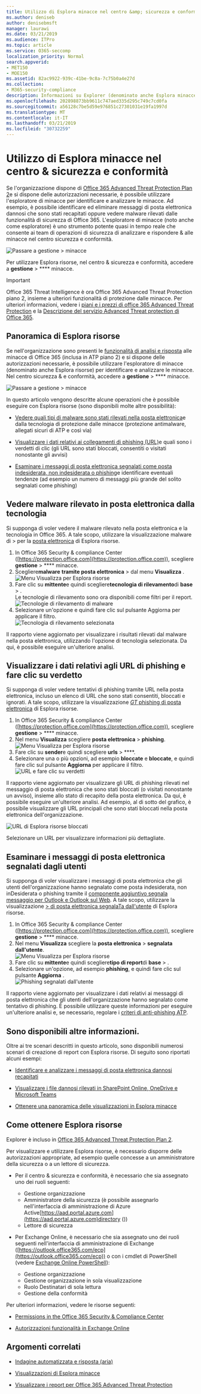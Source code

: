 ```yaml
---
title: Utilizzo di Esplora minacce nel centro &amp; sicurezza e conformità
ms.author: deniseb
author: denisebmsft
manager: laurawi
ms.date: 03/21/2019
ms.audience: ITPro
ms.topic: article
ms.service: O365-seccomp
localization_priority: Normal
search.appverid:
- MET150
- MOE150
ms.assetid: 82ac9922-939c-41be-9c8a-7c75b0a4e27d
ms.collection:
- M365-security-compliance
description: Informazioni su Explorer (denominato anche Esplora minacce) nel centro sicurezza &amp; e conformità.
ms.openlocfilehash: 202898873bb9611c747aed335d295c749c7cd0fa
ms.sourcegitcommit: a56128c7be5d59e976851c27301031e19fa1997d
ms.translationtype: MT
ms.contentlocale: it-IT
ms.lasthandoff: 03/21/2019
ms.locfileid: "30732259"
---
```

# <a name="use-threat-explorer-in-the-security-amp-compliance-center"></a>Utilizzo di Esplora minacce nel centro &amp; sicurezza e conformità

Se l'organizzazione dispone di [Office 365 Advanced Threat Protection Plan 2](office-365-ti.md)e si dispone delle autorizzazioni necessarie, è possibile utilizzare l'esploratore di minacce per identificare e analizzare le minacce. Ad esempio, è possibile identificare ed eliminare messaggi di posta elettronica dannosi che sono stati recapitati oppure vedere malware rilevati dalle funzionalità di sicurezza di Office 365. L'esploratore di minacce (noto anche come esploratore) è uno strumento potente quasi in tempo reale che consente ai team di operazioni di sicurezza di analizzare e rispondere &amp; alle minacce nel centro sicurezza e conformità.
  
![Passare a gestione \> minacce](media/cab32fa2-66f1-4ad5-bc1d-2bac4dbeb48c.png)
  
Per utilizzare Esplora risorse, nel centro &amp; sicurezza e conformità, accedere a **gestione** \> **** minacce.

> [!IMPORTANT]
> Office 365 Threat Intelligence è ora Office 365 Advanced Threat Protection piano 2, insieme a ulteriori funzionalità di protezione dalle minacce. Per ulteriori informazioni, vedere i [piani e i prezzi di office 365 Advanced Threat Protection](https://products.office.com/exchange/advance-threat-protection) e la [Descrizione del servizio Advanced Threat protection di Office 365](https://docs.microsoft.com/office365/servicedescriptions/office-365-advanced-threat-protection-service-description).
      
## <a name="explorer-overview"></a>Panoramica di Esplora risorse

Se nell'organizzazione sono presenti le [funzionalità di analisi e risposta](office-365-ti.md) alle minacce di Office 365 (inclusa in ATP piano 2) e si dispone delle autorizzazioni necessarie, è possibile utilizzare l'esploratore di minacce (denominato anche Esplora risorse) per identificare e analizzare le minacce. Nel centro sicurezza &amp; e conformità, accedere a **gestione** \> **** minacce.

![Passare a gestione \> minacce](media/cab32fa2-66f1-4ad5-bc1d-2bac4dbeb48c.png)

In questo articolo vengono descritte alcune operazioni che è possibile eseguire con Esplora risorse (sono disponibili molte altre possibilità):

- [Vedere quali tipi di malware sono stati rilevati nella posta elettronica](#see-malware-detected-in-email-by-technology)e dalla tecnologia di protezione dalle minacce (protezione antimalware, allegati sicuri di ATP e così via)

- [Visualizzare i dati relativi ai collegamenti di phishing (URL)](#view-data-about-phishing-urls-and-click-verdict)e quali sono i verdetti di clic (gli URL sono stati bloccati, consentiti o visitati nonostante gli avvisi)

- [Esaminare i messaggi di posta elettronica segnalati come posta indesiderata, non indesiderata o phishing](#review-email-messages-reported-by-users)e identificare eventuali tendenze (ad esempio un numero di messaggi più grande del solito segnalati come phishing) 

## <a name="see-malware-detected-in-email-by-technology"></a>Vedere malware rilevato in posta elettronica dalla tecnologia

Si supponga di voler vedere il malware rilevato nella posta elettronica e la tecnologia in Office 365. A tale scopo, utilizzare la visualizzazione malware di > per la [posta elettronica](threat-explorer-views.md#email--malware) di Esplora risorse.

1. In Office 365 Security & compliance Center ([https://protection.office.com](https://protection.office.com)), scegliere **gestione** > **** minacce.
2. Scegliere**malware** **tramite posta elettronica** > dal menu **Visualizza** .<br/>![Menu Visualizza per Esplora risorse](media/ExplorerViewEmailMalwareMenu.png)<br/>
3. Fare clic su **mittente**e quindi scegliere**tecnologia di rilevamento**di **base** > .<br/>Le tecnologie di rilevamento sono ora disponibili come filtri per il report.<br/>![Tecnologie di rilevamento di malware](media/ExplorerEmailMalwareDetectionTech.png)<br/> 
4. Selezionare un'opzione e quindi fare clic sul pulsante Aggiorna per applicare il filtro.<br/>![Tecnologia di rilevamento selezionata](media/ExplorerEmailMalwareDetectionTechATP.png)<br/> 

Il rapporto viene aggiornato per visualizzare i risultati rilevati dal malware nella posta elettronica, utilizzando l'opzione di tecnologia selezionata. Da qui, è possibile eseguire un'ulteriore analisi.

## <a name="view-data-about-phishing-urls-and-click-verdict"></a>Visualizzare i dati relativi agli URL di phishing e fare clic su verdetto

Si supponga di voler vedere tentativi di phishing tramite URL nella posta elettronica, incluso un elenco di URL che sono stati consentiti, bloccati e ignorati. A tale scopo, utilizzare la visualizzazione [_GT_ phishing di posta elettronica](threat-explorer-views.md#email--phish) di Esplora risorse.

1. In Office 365 Security & compliance Center ([https://protection.office.com](https://protection.office.com)), scegliere **gestione** > **** minacce.
2. Nel menu **Visualizza** scegliere **posta elettronica** > **phishing**.<br/>![Menu Visualizza per Esplora risorse](media/ExplorerViewEmailPhishMenu.png)<br/>
3. Fare clic su **sender**e quindi scegliere **urls** > ****.
4. Selezionare una o più opzioni, ad esempio **bloccate** e **bloccate**, e quindi fare clic sul pulsante **Aggiorna** per applicare il filtro.<br/>![URL e fare clic su verdetti](media/ThreatExplorerEmailPhishClickVerdictOptions.png)<br/>

Il rapporto viene aggiornato per visualizzare gli URL di phishing rilevati nel messaggio di posta elettronica che sono stati bloccati (o visitati nonostante un avviso), insieme allo stato di recapito della posta elettronica. Da qui, è possibile eseguire un'ulteriore analisi. Ad esempio, al di sotto del grafico, è possibile visualizzare gli URL principali che sono stati bloccati nella posta elettronica dell'organizzazione. 

![URL di Esplora risorse bloccati](media/ExplorerPhishClickVerdictURLs.png) 

Selezionare un URL per visualizzare informazioni più dettagliate.

## <a name="review-email-messages-reported-by-users"></a>Esaminare i messaggi di posta elettronica segnalati dagli utenti

Si supponga di voler visualizzare i messaggi di posta elettronica che gli utenti dell'organizzazione hanno segnalato come posta indesiderata, non inDesiderata o phishing tramite il [componente aggiuntivo segnala messaggio per Outlook e Outlook sul Web](enable-the-report-message-add-in.md). A tale scopo, utilizzare la visualizzazione [> di posta elettronica segnalaTa dall'utente](threat-explorer-views.md#email--user-reported) di Esplora risorse.

1. In Office 365 Security & compliance Center ([https://protection.office.com](https://protection.office.com)), scegliere **gestione** > **** minacce.
2. Nel menu **Visualizza** scegliere la **posta elettronica** > **segnalata dall'utente**.<br/>![Menu Visualizza per Esplora risorse](media/ExplorerViewMenuEmailUserReported.png)<br/>
3. Fare clic su **mittente**e quindi scegliere**tipo di report**di **base** > .
4. Selezionare un'opzione, ad esempio **phishing**, e quindi fare clic sul pulsante **Aggiorna** . <br/>![Phishing segnalati dall'utente](media/EmailUserReportedReportType.png)<br/> 

Il rapporto viene aggiornato per visualizzare i dati relativi ai messaggi di posta elettronica che gli utenti dell'organizzazione hanno segnalato come tentativo di phishing. È possibile utilizzare queste informazioni per eseguire un'ulteriore analisi e, se necessario, regolare i [criteri di anti-phishing ATP](set-up-anti-phishing-policies.md).

## <a name="theres-more"></a>Sono disponibili altre informazioni.

Oltre ai tre scenari descritti in questo articolo, sono disponibili numerosi scenari di creazione di report con Esplora risorse. Di seguito sono riportati alcuni esempi:

- [Identificare e analizzare i messaggi di posta elettronica dannosi recapitati](investigate-malicious-email-that-was-delivered.md)

- [Visualizzare i file dannosi rilevati in SharePoint Online, OneDrive e Microsoft Teams](malicious-files-detected-in-spo-odb-or-teams.md)

- [Ottenere una panoramica delle visualizzazioni in Esplora minacce](threat-explorer-views.md)

## <a name="how-to-get-explorer"></a>Come ottenere Esplora risorse

Explorer è incluso in [Office 365 Advanced Threat Protection Plan 2](office-365-ti.md). 

Per visualizzare e utilizzare Esplora risorse, è necessario disporre delle autorizzazioni appropriate, ad esempio quelle concesse a un amministratore della sicurezza o a un lettore di sicurezza. 

- Per il centro &amp; sicurezza e conformità, è necessario che sia assegnato uno dei ruoli seguenti:
    - Gestione organizzazione
    - Amministratore della sicurezza (è possibile assegnarlo nell'interfaccia di amministrazione di Azure Active[https://aad.portal.azure.com](https://aad.portal.azure.com)directory ())
    - Lettore di sicurezza

- Per Exchange Online, è necessario che sia assegnato uno dei ruoli seguenti nell'interfaccia di amministrazione di Exchange ([https://outlook.office365.com/ecp](https://outlook.office365.com/ecp)) o con i cmdlet di PowerShell (vedere [Exchange Online PowerShell](https://docs.microsoft.com/powershell/exchange/exchange-online/exchange-online-powershell?view=exchange-ps)):
    - Gestione organizzazione
    - Gestione organizzazione in sola visualizzazione
    - Ruolo Destinatari di sola lettura
    - Gestione della conformità

Per ulteriori informazioni, vedere le risorse seguenti:

- [Permissions in the Office 365 Security &amp; Compliance Center](permissions-in-the-security-and-compliance-center.md)

- [Autorizzazioni funzionalità in Exchange Online](https://docs.microsoft.com/exchange/permissions-exo/feature-permissions)
  
## <a name="related-topics"></a>Argomenti correlati

- [Indagine automatizzata e risposta (aria)](automated-investigation-response-office.md)

- [Visualizzazioni di Esplora minacce](threat-explorer-views.md)

- [Visualizzare i report per Office 365 Advanced Threat Protection](view-reports-for-atp.md)

